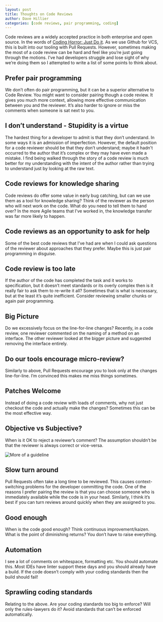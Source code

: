 ```yaml
---
layout: post
title: Thoughts on Code Reviews
author: Dave Hillier
categories: [code reviews, pair programming, coding]
---
```


Code reviews are a widely accepted practice in both enterprise and open source. In the words of [Coding Horror: Just Do
it](http://blog.codinghorror.com/code-reviews-just-do-it/). As we use Github for VCS, this is built into our tooling with Pull Requests. However, sometimes making the most of
a code review can be hard and feel like you’re just going through the motions.
I’ve had developers struggle and lose sight of why we’re doing them so I attempted to write a list of some points to
think about.

## Prefer pair programming

We don’t often do pair programming, but it can be a superior alternative to Code Review.  You might want to consider
pairing though a code review. It gives you much more context, allowing more effective communication between you and
the reviewer. It’s also harder to ignore or miss the comments when someone is sat next to you.

## I don’t understand - Stupidity is a virtue

The hardest thing for a developer to admit is that they don’t understand. In some ways it is an admission of
imperfection. However, the default position for a code reviewer should be that they don’t understand; maybe it hadn't
occurred to the author that it’s complex or they may have even made a mistake.
I find being walked through the story of a code review is much better for my understanding with the intent of the
author rather than trying to understand just by looking at the raw text.

## Code reviews for knowledge sharing

Code reviews do offer some value in early bug catching, but can we use them as a tool for knowledge sharing? Think of
the reviewer as the person who will next work on the code. What do you need to tell them to hand over? In the more
Agile teams that I’ve worked in, the knowledge transfer was far more likely to happen.

## Code reviews as an opportunity to ask for help

Some of the best code reviews that I’ve had are when I could ask questions of the reviewer about approaches that they
prefer. Maybe this is just pair programming in disguise.

## Code review is too late

If the author of the code has completed the task and it works to specification, but it doesn’t meet standards or its
overly complex then is it really fair to ask them to re-write it all? Sometimes that is what is necessary, but at the
least it’s quite inefficient.  Consider reviewing smaller chunks or again pair programming.

## Big Picture

Do we excessively focus on the line-for-line changes? Recently, in a code review, one reviewer commented on the naming
of a method on an interface. The other reviewer looked at the bigger picture and suggested removing the interface
entirely.

## Do our tools encourage micro-review?

Similarly to above, Pull Requests encourage you to look only at the changes line-for-line. I’m convinced this makes me
miss things sometimes.

## Patches Welcome

Instead of doing a code review with loads of comments, why not just checkout the code and actually make the changes?
Sometimes this can be the most effective way.

## Objective vs Subjective?

When is it OK to reject a reviewer’s comment? The assumption shouldn’t be that the reviewer is always correct or
vice-versa.

![More of a guideline](http://lovelace-media.imgix.net/uploads/207/10400640-ff63-0131-6fed-0add9426c766.gif)

## Slow turn around

Pull Requests often take a long time to be reviewed. This causes context-switching problems for the developer
committing the code. One of the reasons I prefer pairing the review is that you can choose someone who is immediately
available while the code is in your head. Similarly, I think it’s best if you can turn reviews around quickly when
they are assigned to you.

## Good enough

When is the code good enough? Think continuous improvement/kaizen. What is the point of diminishing returns? You don’t
have to raise everything.

## Automation

I see a lot of comments on whitespace, formatting etc. You should automate this. Most IDEs have linter support these
days and you should already have a build. If the code doesn’t comply with your coding standards then the build
should fail!

## Sprawling coding standards

Relating to the above. Are your coding standards too big to enforce? Will only the rules-lawyers do it? Avoid standards
that can’t be enforced automatically.

